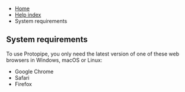<ul class="breadcrumb">
    <li><a href="">Home</a></li>
    <li><a href="help.html">Help index</a></li>
    <li>System requirements</li>
</ul>

## System requirements

To use Protopipe, you only need the latest version of one of these web browsers in Windows, macOS or Linux:

* Google Chrome
* Safari
* Firefox
